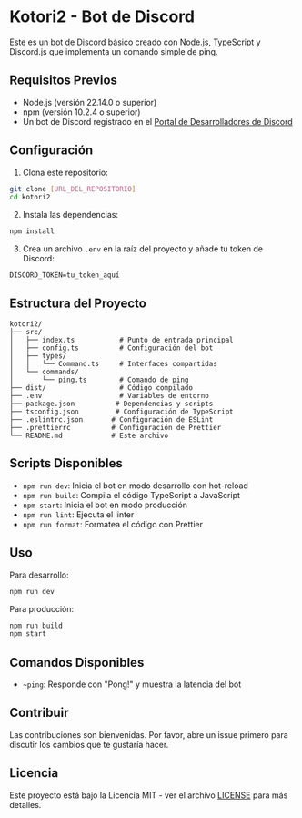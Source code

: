 # Kotori2 - Bot de Discord

Este es un bot de Discord básico creado con Node.js, TypeScript y Discord.js que implementa un comando simple de ping.

## Requisitos Previos

- Node.js (versión 22.14.0 o superior)
- npm (versión 10.2.4 o superior)
- Un bot de Discord registrado en el [Portal de Desarrolladores de Discord](https://discord.com/developers/applications)

## Configuración

1. Clona este repositorio:
```bash
git clone [URL_DEL_REPOSITORIO]
cd kotori2
```

2. Instala las dependencias:
```bash
npm install
```

3. Crea un archivo `.env` en la raíz del proyecto y añade tu token de Discord:
```
DISCORD_TOKEN=tu_token_aquí
```

## Estructura del Proyecto

```
kotori2/
├── src/
│   ├── index.ts           # Punto de entrada principal
│   ├── config.ts          # Configuración del bot
│   ├── types/
│   │   └── Command.ts     # Interfaces compartidas
│   └── commands/
│       └── ping.ts        # Comando de ping
├── dist/                  # Código compilado
├── .env                   # Variables de entorno
├── package.json          # Dependencias y scripts
├── tsconfig.json         # Configuración de TypeScript
├── .eslintrc.json       # Configuración de ESLint
├── .prettierrc          # Configuración de Prettier
└── README.md            # Este archivo
```

## Scripts Disponibles

- `npm run dev`: Inicia el bot en modo desarrollo con hot-reload
- `npm run build`: Compila el código TypeScript a JavaScript
- `npm start`: Inicia el bot en modo producción
- `npm run lint`: Ejecuta el linter
- `npm run format`: Formatea el código con Prettier

## Uso

Para desarrollo:
```bash
npm run dev
```

Para producción:
```bash
npm run build
npm start
```

## Comandos Disponibles

- `~ping`: Responde con "Pong!" y muestra la latencia del bot

## Contribuir

Las contribuciones son bienvenidas. Por favor, abre un issue primero para discutir los cambios que te gustaría hacer.

## Licencia

Este proyecto está bajo la Licencia MIT - ver el archivo [LICENSE](LICENSE) para más detalles. 